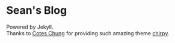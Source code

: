 # Sean's Blog

Powered by Jekyll.  
Thanks to [Cotes Chung](https://github.com/cotes2020) for providing such amazing theme [chirpy](https://github.com/cotes2020/jekyll-theme-chirpy).

